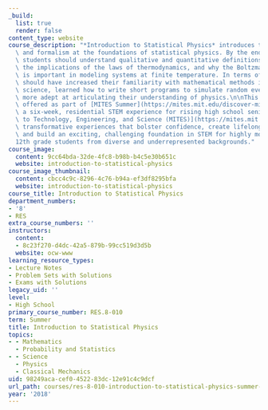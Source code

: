 ```yaml
---
_build:
  list: true
  render: false
content_type: website
course_description: "*Introduction to Statistical Physics* introduces the concepts\
  \ and formalism at the foundations of statistical physics. By the end of the course,\
  \ students should understand qualitative and quantitative definitions of entropy,\
  \ the implications of the laws of thermodynamics, and why the Boltzmann distribution\
  \ is important in modeling systems at finite temperature. In terms of skills, students\
  \ should have increased their familiarity with mathematical methods in the physical\
  \ science, learned how to write short programs to simulate random events, and become\
  \ more adept at articulating their understanding of physics.\n\nThis course was\
  \ offered as part of [MITES Summer](https://mites.mit.edu/discover-mites/mites-summer/),\
  \ a six-week, residential STEM experience for rising high school seniors. [MIT Introduction\
  \ to Technology, Engineering, and Science (MITES)](https://mites.mit.edu/) provides\
  \ transformative experiences that bolster confidence, create lifelong community,\
  \ and build an exciting, challenging foundation in STEM for highly motivated 7th\u2013\
  12th grade students from diverse and underrepresented backgrounds."
course_image:
  content: 9cc64bda-32de-4fc8-b98b-b4c5e30b651c
  website: introduction-to-statistical-physics
course_image_thumbnail:
  content: cbcc4c9c-8296-4c76-b94a-ef3df8295bfa
  website: introduction-to-statistical-physics
course_title: Introduction to Statistical Physics
department_numbers:
- '8'
- RES
extra_course_numbers: ''
instructors:
  content:
  - 8c23f270-d4dc-42a5-879b-99cc519d3d5b
  website: ocw-www
learning_resource_types:
- Lecture Notes
- Problem Sets with Solutions
- Exams with Solutions
legacy_uid: ''
level:
- High School
primary_course_number: RES.8-010
term: Summer
title: Introduction to Statistical Physics
topics:
- - Mathematics
  - Probability and Statistics
- - Science
  - Physics
  - Classical Mechanics
uid: 98249aca-cef0-4522-83dc-12e91c4c9dcf
url_path: courses/res-8-010-introduction-to-statistical-physics-summer-2018
year: '2018'
---
```

